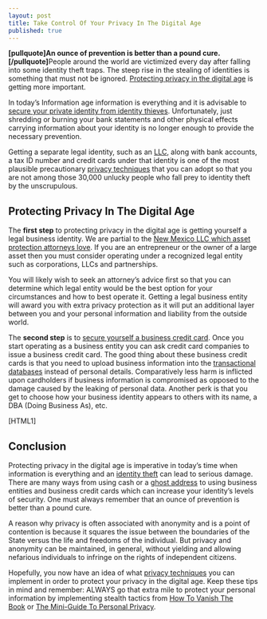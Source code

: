 ```yaml
---
layout: post
title: Take Control Of Your Privacy In The Digital Age
published: true
---
```

<p><strong>[pullquote]An ounce of prevention is better than a pound cure.[/pullquote]</strong>People around the world are victimized every day after falling into some identity theft traps. The steep rise in the stealing of identities is something that must not be ignored. <a title="protecting privacy in the digital age" href="http://www.howtovanish.com/2012/04/protecting-privacy-in-the-digital-age/" target="_blank">Protecting privacy in the digital age</a> is getting more important.</p>
<p>In today’s Information age information is everything and it is advisable to <a title="identity protection" href="http://www.howtovanish.com/2012/03/7-effective-privacy-techniques-for-reducing-risk-of-identity-theft/">secure your private identity from identity thieves</a>. Unfortunately, just shredding or burning your bank statements and other physical effects carrying information about your identity is no longer enough to provide the necessary prevention.</p>
<p>Getting a separate legal identity, such as an <a title="llc" href="http://www.howtovanish.com/2009/08/llcs-as-a-privacy-curtain/" target="_blank">LLC</a>, along with bank accounts, a tax ID number and credit cards under that identity is one of the most plausible precautionary <a title="privacy techniques" href="http://www.howtovanish.com/2012/03/7-effective-privacy-techniques-for-reducing-risk-of-identity-theft/" target="_blank">privacy techniques</a> that you can adopt so that you are not among those 30,000 unlucky people who fall prey to identity theft by the unscrupulous.</p>
<h2>Protecting Privacy In The Digital Age</h2>
<p>The <strong>first step</strong> to protecting privacy in the digital age is getting yourself a legal business identity. We are partial to the <a title="new mexico llc asset protection attorney loves" href="http://www.howtovanish.com/2010/09/why-an-asset-protection-attorney-loves-new-mexico-llc-registration/" target="_blank">New Mexico LLC which asset protection attorneys love</a>. If you are an entrepreneur or the owner of a large asset then you must consider operating under a recognized legal entity such as corporations, LLCs and partnerships.</p>
<p>You will likely wish to seek an attorney’s advice first so that you can determine which legal entity would be the best option for your circumstances and how to best operate it. Getting a legal business entity will award you with extra privacy protection as it will put an additional layer between you and your personal information and liability from the outside world.</p>
<p>The <strong>second step</strong> is to <a title="business credit card holder" href="http://www.howtovanish.com/2010/06/protecting-identity-theft-victims-business-credit-card-holders/">secure yourself a business credit card</a>. Once you start operating as a business entity you can ask credit card companies to issue a business credit card. The good thing about these business credit cards is that you need to upload business information into the <a title="transactional databases" href="http://www.howtovanish.com/2009/11/transactional-databases-what-me-worry/" target="_blank">transactional databases</a> instead of personal details. Comparatively less harm is inflicted upon cardholders if business information is compromised as opposed to the damage caused by the leaking of personal data. Another perk is that you get to choose how your business identity appears to others with its name, a DBA (Doing Business As), etc.</p>
<p>[HTML1]</p>
<h2><strong></strong>Conclusion</h2>
<p>Protecting privacy in the digital age is imperative in today’s time when information is everything and an <a title="identity theft" href="http://www.howtovanish.com/2012/03/how-to-prevent-identity-theft-and-what-to-do-if-it-happens/" target="_blank">identity theft</a> can lead to serious damage. There are many ways from using cash or a <a title="ghost address" href="http://www.runtogold.com/get-a-ghost-address/" target="_blank">ghost address</a> to using business entities and business credit cards which can increase your identity’s levels of security. One must always remember that an ounce of prevention is better than a pound cure.</p>
<p>A reason why privacy is often associated with anonymity and is a point of contention is because it squares the issue between the boundaries of the State versus the life and freedoms of the individual. But privacy and anonymity can be maintained, in general, without yielding and allowing nefarious individuals to infringe on the rights of independent citizens.</p>
<p>Hopefully, you now have an idea of what <a title="privacy techniques" href="http://www.howtovanish.com/2012/03/7-effective-privacy-techniques-for-reducing-risk-of-identity-theft/" target="_blank">privacy techniques</a> you can implement in order to protect your privacy in the digital age. Keep these tips in mind and remember: ALWAYS go that extra mile to protect your personal information by implementing stealth tactics from <a title="how to vanish the book" href="http://www.howtovanish.com/products/how-to-vanish-book/" target="_blank">How To Vanish The Book</a> or <a title="Mini-Guide To Personal Privacy" href="https://www.coindl.com/page/author/61" target="_blank">The Mini-Guide To Personal Privacy</a>.</p>
